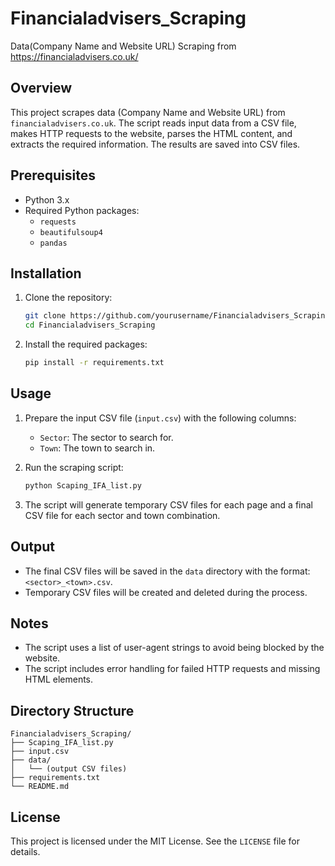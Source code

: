 # Financialadvisers_Scraping
Data(Company Name and Website URL) Scraping from https://financialadvisers.co.uk/

## Overview
This project scrapes data (Company Name and Website URL) from `financialadvisers.co.uk`. The script reads input data from a CSV file, makes HTTP requests to the website, parses the HTML content, and extracts the required information. The results are saved into CSV files.

## Prerequisites
- Python 3.x
- Required Python packages:
  - `requests`
  - `beautifulsoup4`
  - `pandas`

## Installation
1. Clone the repository:
    ```sh
    git clone https://github.com/yourusername/Financialadvisers_Scraping.git
    cd Financialadvisers_Scraping
    ```

2. Install the required packages:
    ```sh
    pip install -r requirements.txt
    ```

## Usage
1. Prepare the input CSV file (`input.csv`) with the following columns:
    - `Sector`: The sector to search for.
    - `Town`: The town to search in.

2. Run the scraping script:
    ```sh
    python Scaping_IFA_list.py
    ```

3. The script will generate temporary CSV files for each page and a final CSV file for each sector and town combination.

## Output
- The final CSV files will be saved in the `data` directory with the format: `<sector>_<town>.csv`.
- Temporary CSV files will be created and deleted during the process.

## Notes
- The script uses a list of user-agent strings to avoid being blocked by the website.
- The script includes error handling for failed HTTP requests and missing HTML elements.

## Directory Structure
```
Financialadvisers_Scraping/
├── Scaping_IFA_list.py
├── input.csv
├── data/
│   └── (output CSV files)
├── requirements.txt
└── README.md
```

## License
This project is licensed under the MIT License. See the `LICENSE` file for details.